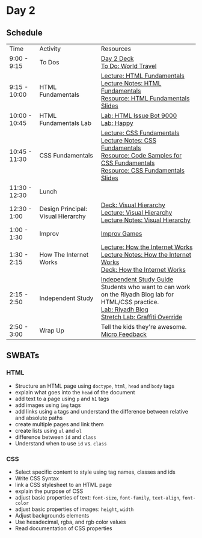 # Day 2

## Schedule

<table>
    <tr>
        <td>Time</td>
        <td>Activity</td>
        <td>Resources</td>
    </tr>
    <tr>
        <td>9:00 - 9:15</td>
        <td> To Dos</td>
        <td>
        <a href="https://docs.google.com/presentation/d/13WdKRsOFH1jBkkdLtMhrjSPVCRljYivgM3JUMLgpNmY/edit">Day 2 Deck</a></br>
        <a href="https://github.com/learn-co-curriculum/hs-cli-world-travel-todo">To Do: World Travel</a>
        </td>
    </tr>
    <tr>
        <td>9:15 - 10:00</td>
        <td>HTML Fundamentals </td>
        <td> 
          <a href="lectures/HTML_Fundamentals/LECTURE.md">Lecture: HTML Fundamentals</a></br>
          <a href="lectures/HTML_Fundamentals">Lecture Notes: HTML Fundamentals</a></br>
          <a href="https://docs.google.com/presentation/d/1eU-4wD5dsxV1t-3CA3T82gbv2K3pAs92pq30HlmXM_U/edit">Resource: HTML Fundamentals Slides</a></br>
        </td>
    </tr>
    <tr>
        <td>10:00 - 10:45</td>
        <td>HTML Fundamentals Lab</td>
        <td> 
          <a href="https://github.com/learn-co-curriculum/HTML-ISSUE-BOT-9000">Lab: HTML Issue Bot 9000</a>
        <br>
        <a href="https://github.com/learn-co-curriculum/Html-Album-Cover">Lab: Happy</a>
        </td>
    </tr>
    <tr>
      <td>10:45 - 11:30</td>
      <td>CSS Fundamentals </td>
      <td>
        <a href="lectures/CSS_Fundamentals/LECTURE.md">Lecture: CSS Fundamentals</a></br> 
        <a href="lectures/CSS_Fundamentals">Lecture Notes: CSS Fundamentals</a></br>
        <a href="lectures/CSS_Fundamentals/code_snippet1.md">Resource: Code Samples for CSS Fundamentals</a></br>
        <a href="https://docs.google.com/presentation/d/1wTkUPKfSKt7ueUeKsZ6cYQ0RjRzpnEDLCqKKTB041P8/edit#slide=id.p19">Resource: CSS Fundamentals Slides</a></br>
      </td>
    </tr>
    <tr>
      <td>11:30 - 12:30</td>
      <td>Lunch</td>
      <td></td>
    </tr>
    <tr>
      <td>12:30 - 1:00</td>
      <td>Design Principal: Visual Hierarchy </td>
      <td> 
        <a href="https://docs.google.com/presentation/d/1zDmP-gLao4qE5Fi6qBwQ66cSQccfKN-mZDIKbcLDmFE/edit#slide=id.gafebb4385_0_32">Deck: Visual Hierarchy</a></br>
        <a href="lectures/visual_hierarchy/LECTURE.md">Lecture: Visual Hierarchy</a></br>
        <a href="lectures/visual_hierarchy">Lecture Notes: Visual Hierarchy</a></br>
      </td>
    </tr>
    <tr>
      <td>1:00 - 1:30</td>
      <td>Improv</td>
      <td> <a href="https://github.com/learn-co-curriculum/tf-improv-games">Improv Games</a></td>
    </tr>
    <tr>
      <td>1:30 - 2:15</td>
      <td>How The Internet Works</td>
      <td> 
        <a href="lectures/how_the_internet_works/LECTURE.md">Lecture: How the Internet Works</a></br>
        <a href="lectures/how_the_internet_works">Lecture Notes: How the Internet Works</a></br>
        <a href="https://docs.google.com/presentation/d/1t0MNjDKfmiSJSG0LP3dmEfK25guIIW8tncV41Hugk2E/edit#slide=id.gafe5def2e_0_109">Deck: How the Internet Works</a></br>
      </td>
    </tr>
    <tr>
      <td>2:15 - 2:50</td>
      <td>Independent Study</td>
      <td> 
        <a href="lectures/independent_study/LECTURE.md">Independent Study Guide</a></br>
        Students who want to can work on the Riyadh Blog lab for HTML/CSS practice.</br>
        <a href="https://github.com/learn-co-curriculum/FE-RIYADH-BLOG">Lab: Riyadh Blog</a></br>
        <a href="https://github.com/learn-co-curriculum/hs-css-graffiti-override">Stretch Lab: Graffiti Override</a></br>
      </td>
    </tr>
    <tr>
        <td>2:50 - 3:00</td>
        <td> Wrap Up</td>
        <td> 
            Tell the kids they're awesome.
            <br>
            <a href="https://github.com/learn-co-curriculum/hs-post-class-survey">Micro Feedback</a>
        </td>
    </tr>

</table>

## SWBATs

### HTML

+ Structure an HTML page using `doctype`, `html`, `head` and `body` tags
+ explain what goes into the `head` of the document
+ add text to a page using `p` and `h1` tags
+ add images using `img` tags
+ add links using `a` tags and understand the difference between relative and absolute paths
+ create multiple pages and link them
+ create lists using `ul` and `ol`
+ difference between `id` and `class`
+ Understand when to use `id` vs. `class`


### CSS
+ Select specific content to style using tag names, classes and ids
+ Write CSS Syntax
+ link a CSS stylesheet to an HTML page
+ explain the purpose of CSS
+ adjust basic properties of text: `font-size`, `font-family`, `text-align`, `font-color`
+ adjust basic properties of images: `height`, `width`
+ Adjust backgrounds elements
+ Use hexadecimal, rgba, and rgb color values
+ Read documentation of CSS properties

